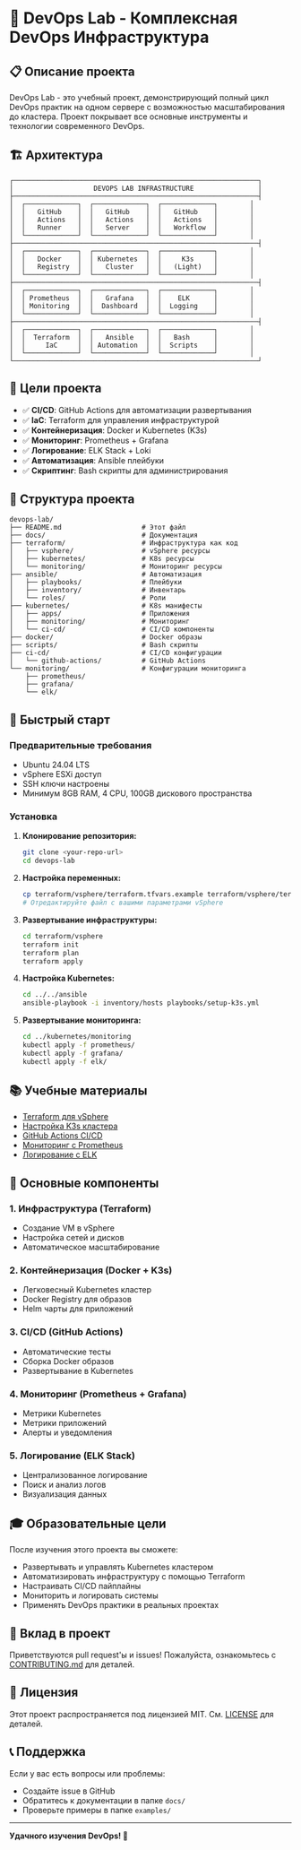 # 🚀 DevOps Lab - Комплексная DevOps Инфраструктура

## 📋 Описание проекта

DevOps Lab - это учебный проект, демонстрирующий полный цикл DevOps практик на одном сервере с возможностью масштабирования до кластера. Проект покрывает все основные инструменты и технологии современного DevOps.

## 🏗️ Архитектура

```
┌─────────────────────────────────────────────────────────────┐
│                    DEVOPS LAB INFRASTRUCTURE                │
├─────────────────────────────────────────────────────────────┤
│  ┌─────────────┐  ┌─────────────┐  ┌─────────────┐        │
│  │   GitHub    │  │   GitHub    │  │   GitHub    │        │
│  │   Actions   │  │   Actions   │  │   Actions   │        │
│  │   Runner    │  │   Server    │  │   Workflow  │        │
│  └─────────────┘  └─────────────┘  └─────────────┘        │
├─────────────────────────────────────────────────────────────┤
│  ┌─────────────┐  ┌─────────────┐  ┌─────────────┐        │
│  │   Docker    │  │ Kubernetes  │  │     K3s     │        │
│  │   Registry  │  │   Cluster   │  │   (Light)   │        │
│  └─────────────┘  └─────────────┘  └─────────────┘        │
├─────────────────────────────────────────────────────────────┤
│  ┌─────────────┐  ┌─────────────┐  ┌─────────────┐        │
│  │ Prometheus  │  │   Grafana   │  │    ELK      │        │
│  │ Monitoring  │  │  Dashboard  │  │  Logging    │        │
│  └─────────────┘  └─────────────┘  └─────────────┘        │
├─────────────────────────────────────────────────────────────┤
│  ┌─────────────┐  ┌─────────────┐  ┌─────────────┐        │
│  │  Terraform  │  │   Ansible   │  │   Bash      │        │
│  │     IaC     │  │ Automation  │  │  Scripts    │        │
│  └─────────────┘  └─────────────┘  └─────────────┘        │
└─────────────────────────────────────────────────────────────┘
```

## 🎯 Цели проекта

- ✅ **CI/CD**: GitHub Actions для автоматизации развертывания
- ✅ **IaC**: Terraform для управления инфраструктурой
- ✅ **Контейнеризация**: Docker и Kubernetes (K3s)
- ✅ **Мониторинг**: Prometheus + Grafana
- ✅ **Логирование**: ELK Stack + Loki
- ✅ **Автоматизация**: Ansible плейбуки
- ✅ **Скриптинг**: Bash скрипты для администрирования

## 📁 Структура проекта

```
devops-lab/
├── README.md                    # Этот файл
├── docs/                        # Документация
├── terraform/                   # Инфраструктура как код
│   ├── vsphere/                 # vSphere ресурсы
│   ├── kubernetes/              # K8s ресурсы
│   └── monitoring/              # Мониторинг ресурсы
├── ansible/                     # Автоматизация
│   ├── playbooks/               # Плейбуки
│   ├── inventory/               # Инвентарь
│   └── roles/                   # Роли
├── kubernetes/                  # K8s манифесты
│   ├── apps/                    # Приложения
│   ├── monitoring/              # Мониторинг
│   └── ci-cd/                   # CI/CD компоненты
├── docker/                      # Docker образы
├── scripts/                     # Bash скрипты
├── ci-cd/                       # CI/CD конфигурации
│   └── github-actions/          # GitHub Actions
└── monitoring/                  # Конфигурации мониторинга
    ├── prometheus/
    ├── grafana/
    └── elk/
```

## 🚀 Быстрый старт

### Предварительные требования

- Ubuntu 24.04 LTS
- vSphere ESXi доступ
- SSH ключи настроены
- Минимум 8GB RAM, 4 CPU, 100GB дискового пространства

### Установка

1. **Клонирование репозитория:**
   ```bash
   git clone <your-repo-url>
   cd devops-lab
   ```

2. **Настройка переменных:**
   ```bash
   cp terraform/vsphere/terraform.tfvars.example terraform/vsphere/terraform.tfvars
   # Отредактируйте файл с вашими параметрами vSphere
   ```

3. **Развертывание инфраструктуры:**
   ```bash
   cd terraform/vsphere
   terraform init
   terraform plan
   terraform apply
   ```

4. **Настройка Kubernetes:**
   ```bash
   cd ../../ansible
   ansible-playbook -i inventory/hosts playbooks/setup-k3s.yml
   ```

5. **Развертывание мониторинга:**
   ```bash
   cd ../kubernetes/monitoring
   kubectl apply -f prometheus/
   kubectl apply -f grafana/
   kubectl apply -f elk/
   ```

## 📚 Учебные материалы

- [Terraform для vSphere](docs/terraform-vsphere.md)
- [Настройка K3s кластера](docs/k3s-setup.md)
- [GitHub Actions CI/CD](docs/github-actions.md)
- [Мониторинг с Prometheus](docs/prometheus-setup.md)
- [Логирование с ELK](docs/elk-setup.md)

## 🔧 Основные компоненты

### 1. Инфраструктура (Terraform)
- Создание VM в vSphere
- Настройка сетей и дисков
- Автоматическое масштабирование

### 2. Контейнеризация (Docker + K3s)
- Легковесный Kubernetes кластер
- Docker Registry для образов
- Helm чарты для приложений

### 3. CI/CD (GitHub Actions)
- Автоматические тесты
- Сборка Docker образов
- Развертывание в Kubernetes

### 4. Мониторинг (Prometheus + Grafana)
- Метрики Kubernetes
- Метрики приложений
- Алерты и уведомления

### 5. Логирование (ELK Stack)
- Централизованное логирование
- Поиск и анализ логов
- Визуализация данных

## 🎓 Образовательные цели

После изучения этого проекта вы сможете:

- Развертывать и управлять Kubernetes кластером
- Автоматизировать инфраструктуру с помощью Terraform
- Настраивать CI/CD пайплайны
- Мониторить и логировать системы
- Применять DevOps практики в реальных проектах

## 🤝 Вклад в проект

Приветствуются pull request'ы и issues! Пожалуйста, ознакомьтесь с [CONTRIBUTING.md](CONTRIBUTING.md) для деталей.

## 📄 Лицензия

Этот проект распространяется под лицензией MIT. См. [LICENSE](LICENSE) для деталей.

## 📞 Поддержка

Если у вас есть вопросы или проблемы:
- Создайте issue в GitHub
- Обратитесь к документации в папке `docs/`
- Проверьте примеры в папке `examples/`

---

**Удачного изучения DevOps! 🚀**
